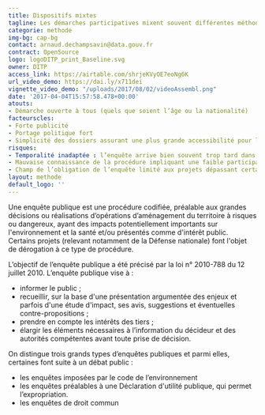 ```yaml
---
title: Dispositifs mixtes
tagline: Les démarches participatives mixent souvent différentes méthodes & outils
categorie: methode
img-bg: cap-bg
contact: arnaud.dechampsavin@data.gouv.fr
contract: OpenSource
logo: logoDITP_print_Baseline.svg
owner: DITP
access_link: https://airtable.com/shrjeKVyOE7eoNg6K
url_video_demo: https://dai.ly/x711dei
vignette_video_demo: "/uploads/2017/08/02/videoAssembl.png"
date: '2017-04-04T15:57:58.478+00:00'
atouts:
- Démarche ouverte à tous (quels que soient l’âge ou la nationalité)
facteurscles:
- Forte publicité 
- Portage politique fort
- Simplicité des dossiers assurant une plus grande accessibilité pour le grand public
risques:
- Temporalité inadaptée : l’enquête arrive bien souvent trop tard dans le cours de l’évolution du projet. - Technicité des dossiers pour le grand public
- Mauvaise connaissance de la procédure impliquant une faible participation du grand public
- Champ de l’obligation de l’enquête limité aux projets dépassant certains seuils techniques et financiers, au détriment de petits projets peu coûteux mais pouvant avoir des impacts environnementaux majeurs
layout: methode
default_logo: ''
---
```


Une enquête publique est une procédure codifiée, préalable aux grandes décisions ou réalisations d’opérations d’aménagement du territoire à risques ou dangereux, ayant des impacts potentiellement importants sur l'environnement et la santé et/ou présentés comme d'intérêt public. Certains projets (relevant notamment de la Défense nationale) font l'objet de dérogation à ce type de procédure.

L’objectif de l’enquête publique a été précisé par la loi n° 2010-788 du 12 juillet 2010. 
L’enquête publique vise à :  
* informer le public ;  
* recueillir, sur la base d'une présentation argumentée des enjeux et parfois d'une étude d'impact, ses avis, suggestions et éventuelles contre-propositions ; 
* prendre en compte les intérêts des tiers ; 
* élargir les éléments nécessaires à l’information du décideur et des autorités compétentes avant toute prise de décision. 

On distingue trois grands types d’enquêtes publiques et parmi elles, certaines font suite à un débat public :  
* les enquêtes imposées par le code de l’environnement  
* les enquêtes préalables à une Déclaration d'utilité publique, qui permet l’expropriation. 
* les enquêtes de droit commun 